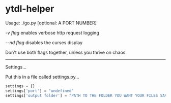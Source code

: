# ytdl-helper

Usage: ./go.py [optional: A PORT NUMBER]

*-v flag* enables verbose http request logging

*--nd flag* disables the curses display

Don't use both flags together, unless you thrive on chaos.

---

Settings...

Put this in a file called settings.py...

```python
settings = {}
settings['port'] = "undefined"
settings['output folder'] = "PATH TO THE FOLDER YOU WANT YOUR FILES SAVING IN"
```